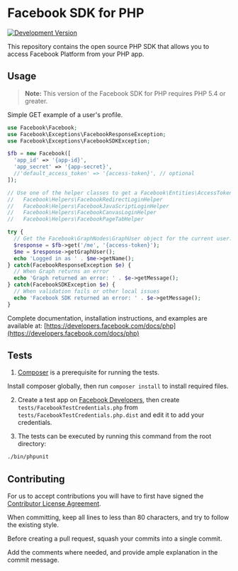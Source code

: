 Facebook SDK for PHP
====================

[![Development Version](http://img.shields.io/badge/Development%20Version-4.1.0-orange.svg)](https://packagist.org/packages/facebook/php-sdk-v4)


This repository contains the open source PHP SDK that allows you to access Facebook
Platform from your PHP app.


Usage
-----

> **Note:** This version of the Facebook SDK for PHP requires PHP 5.4 or greater.

Simple GET example of a user's profile.

```php
use Facebook\Facebook;
use Facebook\Exceptions\FacebookResponseException;
use Facebook\Exceptions\FacebookSDKException;

$fb = new Facebook([
  'app_id' => '{app-id}',
  'app_secret' => '{app-secret}',
  //'default_access_token' => '{access-token}', // optional
]);

// Use one of the helper classes to get a Facebook\Entities\AccessToken entity.
//   Facebook\Helpers\FacebookRedirectLoginHelper
//   Facebook\Helpers\FacebookJavaScriptLoginHelper
//   Facebook\Helpers\FacebookCanvasLoginHelper
//   Facebook\Helpers\FacebookPageTabHelper

try {
  // Get the Facebook\GraphNodes\GraphUser object for the current user:
  $response = $fb->get('/me', '{access-token}');
  $me = $response->getGraphUser();
  echo 'Logged in as ' . $me->getName();
} catch(FacebookResponseException $e) {
  // When Graph returns an error
  echo 'Graph returned an error: ' . $e->getMessage();
} catch(FacebookSDKException $e) {
  // When validation fails or other local issues
  echo 'Facebook SDK returned an error: ' . $e->getMessage();
}
```

Complete documentation, installation instructions, and examples are available at:
[https://developers.facebook.com/docs/php](https://developers.facebook.com/docs/php)


Tests
-----

1) [Composer](https://getcomposer.org/) is a prerequisite for running the tests.

Install composer globally, then run `composer install` to install required files.

2) Create a test app on [Facebook Developers](https://developers.facebook.com), then
create `tests/FacebookTestCredentials.php` from `tests/FacebookTestCredentials.php.dist`
and edit it to add your credentials.

3) The tests can be executed by running this command from the root directory:

```bash
./bin/phpunit
```


Contributing
------------

For us to accept contributions you will have to first have signed the
[Contributor License Agreement](https://developers.facebook.com/opensource/cla).

When committing, keep all lines to less than 80 characters, and try to
follow the existing style.

Before creating a pull request, squash your commits into a single commit.

Add the comments where needed, and provide ample explanation in the
commit message.
